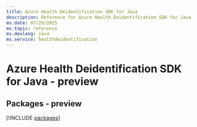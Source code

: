 ```yaml
---
title: Azure Health Deidentification SDK for Java
description: Reference for Azure Health Deidentification SDK for Java
ms.date: 07/29/2025
ms.topic: reference
ms.devlang: java
ms.service: healthdeidentification
---
```

# Azure Health Deidentification SDK for Java - preview
## Packages - preview
[!INCLUDE [packages](health-deidentification-index.md)]